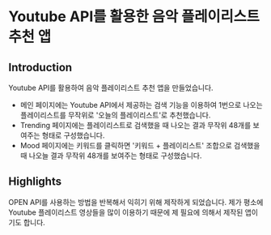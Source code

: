 # Youtube API를 활용한 음악 플레이리스트 추천 앱  
  
## Introduction  
Youtube API를 활용하여 음악 플레이리스트 추천 앱을 만들었습니다. 
- 메인 페이지에는 Youtube API에서 제공하는 검색 기능을 이용하여 1번으로 나오는 플레이리스트를 무작위로 '오늘의 플레이리스트'로 추천했습니다.
- Trending 페이지에는 플레이리스트로 검색했을 때 나오는 결과 무작위 48개를 보여주는 형태로 구성했습니다.
- Mood 페이지에는 키워드를 클릭하면 '키워드 + 플레이리스트' 조합으로 검색했을 때 나오늘 결과 무작위 48개를 보여주는 형태로 구성했습니다.  
  
## Highlights  
OPEN API를 사용하는 방법을 반복해서 익히기 위해 제작하게 되었습니다.
제가 평소에 Youtube 플레이리스트 영상들을 많이 이용하기 때문에 제 필요에 의해서 제작된 앱이기도 합니다.